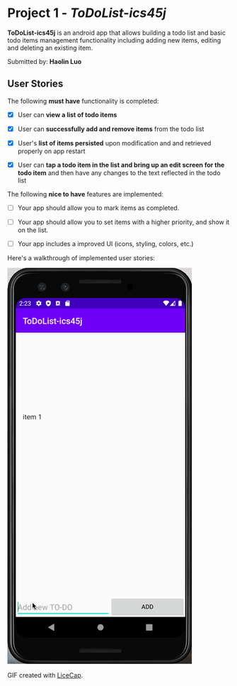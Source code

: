 # Project 1 - *ToDoList-ics45j*

**ToDoList-ics45j** is an android app that allows building a todo list and basic todo items management functionality including adding new items, editing and deleting an existing item.

Submitted by: **Haolin Luo**

## User Stories

The following **must have** functionality is completed:

* [x] User can **view a list of todo items**

* [x] User can **successfully add and remove items** from the todo list

* [x] User's **list of items persisted** upon modification and and retrieved properly on app restart

* [x] User can **tap a todo item in the list and bring up an edit screen for the todo item** and then have any changes to the text reflected in the todo list

 

The following **nice to have** features are implemented:

* [ ] Your app should allow you to mark items as completed.

* [ ] Your app should allow you to set items with a higher priority, and show it on the list.

* [ ] Your app includes a improved UI (icons, styling, colors, etc.)

 

Here's a walkthrough of implemented user stories:

<img src='https://github.com/haolin1997/ICS45J-AndroidAppAssignment/blob/master/todolist-walkthrough.gif' title='todolist-walkthrough' width='' alt='Video Walkthrough' />

GIF created with [LiceCap](http://www.cockos.com/licecap/).
